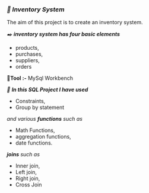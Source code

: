 ### ***:beginner: Inventory System***
The aim of this project is to create an inventory system.

_:black_nib:  **inventory system has four basic elements**_ 
- products, 
- purchases, 
- suppliers,
- orders

  
:mushroom:**Tool :-** MySql Workbench


_:page_with_curl: **In this SQL Project I have used**_

- Constraints,
- Group by statement

_and various **functions** such as_ 
- Math Functions,
- aggregation functions,
- date functions.

_**joins** such as_ 
- Inner join,
- Left join,
- Right join,
- Cross Join

